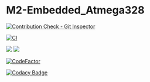 # M2-Embedded_Atmega328


[![Contribution Check - Git Inspector](https://github.com/AmulojuNaveenKumar/M2-Embedded_Atmega328/actions/workflows/gitinspector.yml/badge.svg)](https://github.com/AmulojuNaveenKumar/M2-Embedded_Atmega328/actions/workflows/gitinspector.yml)

[![CI](https://github.com/AmulojuNaveenKumar/M2-Embedded_Atmega328/actions/workflows/c.yml/badge.svg)](https://github.com/AmulojuNaveenKumar/M2-Embedded_Atmega328/actions/workflows/c.yml)

<img src=https://api.codiga.io/project/30311/score/svg>

<img src=https://api.codiga.io/project/30311/status/svg>


[![CodeFactor](https://www.codefactor.io/repository/github/amulojunaveenkumar/m2-embedded_atmega328/badge)](https://www.codefactor.io/repository/github/amulojunaveenkumar/m2-embedded_atmega328)

[![Codacy Badge](https://app.codacy.com/project/badge/Grade/c4414fdaee77409f9b598a6fad301e57)](https://www.codacy.com/gh/AmulojuNaveenKumar/M2-Embedded_Atmega328/dashboard?utm_source=github.com&amp;utm_medium=referral&amp;utm_content=AmulojuNaveenKumar/M2-Embedded_Atmega328&amp;utm_campaign=Badge_Grade)
